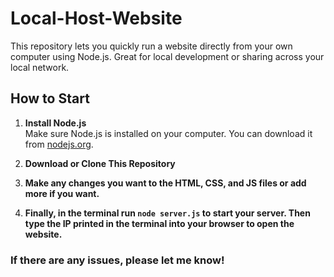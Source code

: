 # Local-Host-Website

This repository lets you quickly run a website directly from your own computer using Node.js. Great for local development or sharing across your local network.

## How to Start

1. **Install Node.js**  
   Make sure Node.js is installed on your computer. You can download it from [nodejs.org](https://nodejs.org).

2. **Download or Clone This Repository**

3. **Make any changes you want to the HTML, CSS, and JS files or add more if you want.**

4. **Finally, in the terminal run `node server.js` to start your server. Then type the IP printed in the terminal into your browser to open the website.**

### If there are any issues, please let me know!
